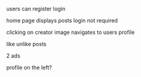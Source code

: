 users can register login

home page displays posts login not required

clicking on creator image navigates to users profile






like unlike posts

2 ads

profile on the left?